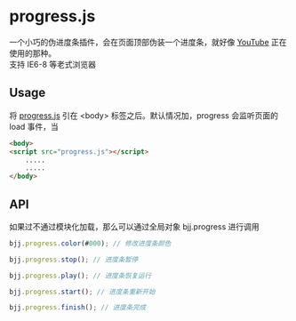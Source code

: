 ﻿# progress.js

一个小巧的伪进度条插件，会在页面顶部伪装一个进度条，就好像 [YouTube](https://www.youtube.com/) 正在使用的那种。<br>
支持 IE6-8 等老式浏览器

## Usage

将 [progress.js] 引在 \<body\> 标签之后。默认情况加，progress 会监听页面的 load 事件，当

``` html
<body>
<script src="progress.js"></script>
	.....
	.....
</body>

```
[progress.js]: https://github.com/baijunjie/progress/blob/master/progress.js

## API

如果过不通过模块化加载，那么可以通过全局对象 bjj.progress 进行调用

``` js
bjj.progress.color(#000); // 修改进度条颜色

bjj.progress.stop(); //	进度条暂停

bjj.progress.play(); // 进度条恢复运行

bjj.progress.start(); // 进度条重新开始

bjj.progress.finish(); // 进度条完成
```







